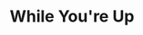 ---
abv: 5.2%
alt: 
availability: Keg
bitterness: 
description: While You're Up is an American Wheat beer with puréed guava. We lightly dry hopped it with Mosaic hops. The hops and guava meld nicely to create a nice summer beer that is easy drinking.
gravity: 
hops: 
ibu: 34
img: while-youre-up.jpg
layout: beer
malt: 
modal-id: while-youre-up
title: While You're Up
on-tap: yup
sourness: 
style: Wheat Ale w/ Guava
---